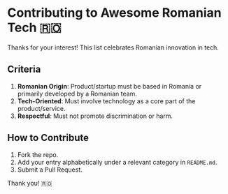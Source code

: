 # Contributing to Awesome Romanian Tech 🇷🇴

Thanks for your interest! This list celebrates Romanian innovation in tech.

## Criteria

1. **Romanian Origin**: Product/startup must be based in Romania or primarily developed by a Romanian team.
2. **Tech-Oriented**: Must involve technology as a core part of the product/service.
3. **Respectful**: Must not promote discrimination or harm.

## How to Contribute

1. Fork the repo.
2. Add your entry alphabetically under a relevant category in `README.md`.
3. Submit a Pull Request.

Thank you! 🇷🇴